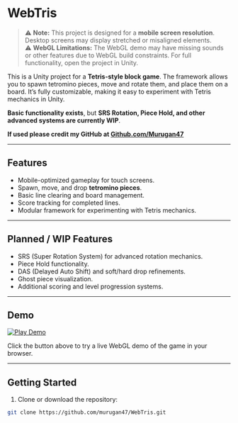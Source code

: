 # WebTris

> ⚠️ **Note:** This project is designed for a **mobile screen resolution**. Desktop screens may display stretched or misaligned elements.  
> ⚠️ **WebGL Limitations:** The WebGL demo may have missing sounds or other features due to WebGL build constraints. For full functionality, open the project in Unity.

This is a Unity project for a **Tetris-style block game**. The framework allows you to spawn tetromino pieces, move and rotate them, and place them on a board. It’s fully customizable, making it easy to experiment with Tetris mechanics in Unity.  

**Basic functionality exists**, but **SRS Rotation, Piece Hold, and other advanced systems are currently WIP**.  

**If used please credit my GitHub at [Github.com/Murugan47](https://github.com/murugan47)**

---

## Features

- Mobile-optimized gameplay for touch screens.  
- Spawn, move, and drop **tetromino pieces**.  
- Basic line clearing and board management.  
- Score tracking for completed lines.  
- Modular framework for experimenting with Tetris mechanics.  

---

## Planned / WIP Features

- SRS (Super Rotation System) for advanced rotation mechanics.  
- Piece Hold functionality.  
- DAS (Delayed Auto Shift) and soft/hard drop refinements.  
- Ghost piece visualization.  
- Additional scoring and level progression systems.  

---

## Demo

[![Play Demo](https://img.shields.io/badge/Demo-Click_here-brightgreen)](https://murugan47.github.io/Webtris/)  

Click the button above to try a live WebGL demo of the game in your browser.  

---

## Getting Started

1. Clone or download the repository:

```bash
git clone https://github.com/murugan47/WebTris.git
